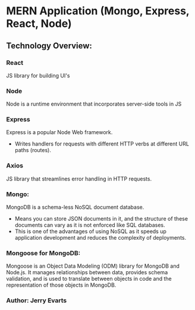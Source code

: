 # MERN Application (Mongo, Express, React, Node)

## Technology Overview:


### React
JS library for building UI's

### Node
Node is a runtime environment that incorporates server-side tools in JS

### Express
Express is a popular Node Web framework.  
- Writes handlers for requests with different HTTP verbs at different URL paths (routes).

### Axios
JS library that streamlines error handling in HTTP requests.

### Mongo:
MongoDB is a schema-less NoSQL document database.
- Means you can store JSON documents in it, and the structure of these documents can vary as it is not enforced like SQL databases. 
- This is one of the advantages of using NoSQL as it speeds up application development and reduces the complexity of deployments.

### Mongoose for MongoDB:
Mongoose is an Object Data Modeling (ODM) library for MongoDB and Node.js. It manages relationships between data, provides schema validation, and is used to translate between objects in code and the representation of those objects in MongoDB.



### Author: Jerry Evarts
